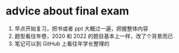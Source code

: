 # advice about final exam

1. 早点开始复习，把书或者 ppt 大概过一遍，把握整体内容
2. 题型看往年卷，2020 和 2022 的题目基本上一样，改了个背景而已
3. 笔记可以到 GitHub 上看往年学长整理的